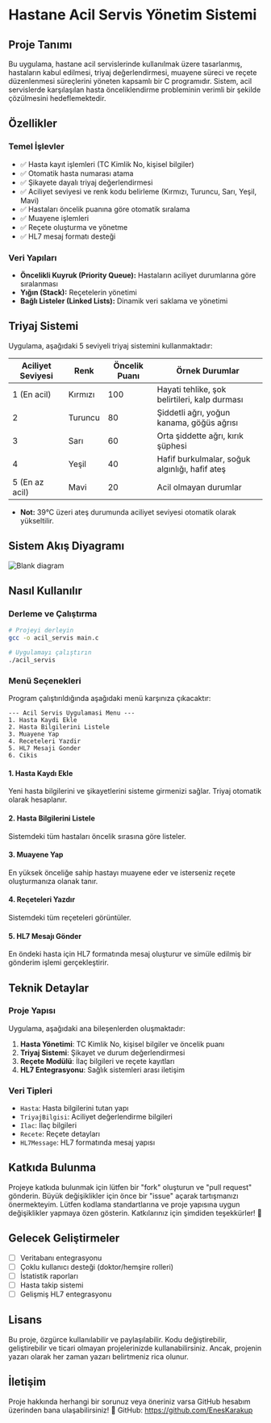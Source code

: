 # Hastane Acil Servis Yönetim Sistemi

## Proje Tanımı
Bu uygulama, hastane acil servislerinde kullanılmak üzere tasarlanmış, hastaların kabul edilmesi, triyaj değerlendirmesi, muayene süreci ve reçete düzenlenmesi süreçlerini yöneten kapsamlı bir C programıdır. Sistem, acil servislerde karşılaşılan hasta önceliklendirme probleminin verimli bir şekilde çözülmesini hedeflemektedir.

## Özellikler

### Temel İşlevler
- ✅ Hasta kayıt işlemleri (TC Kimlik No, kişisel bilgiler)
- ✅ Otomatik hasta numarası atama
- ✅ Şikayete dayalı triyaj değerlendirmesi
- ✅ Aciliyet seviyesi ve renk kodu belirleme (Kırmızı, Turuncu, Sarı, Yeşil, Mavi)
- ✅ Hastaları öncelik puanına göre otomatik sıralama
- ✅ Muayene işlemleri
- ✅ Reçete oluşturma ve yönetme
- ✅ HL7 mesaj formatı desteği

### Veri Yapıları
- **Öncelikli Kuyruk (Priority Queue):** Hastaların aciliyet durumlarına göre sıralanması
- **Yığın (Stack):** Reçetelerin yönetimi
- **Bağlı Listeler (Linked Lists):** Dinamik veri saklama ve yönetimi

## Triyaj Sistemi

Uygulama, aşağıdaki 5 seviyeli triyaj sistemini kullanmaktadır:

| Aciliyet Seviyesi | Renk   | Öncelik Puanı | Örnek Durumlar                                  |
|-------------------|--------|---------------|------------------------------------------------|
| 1 (En acil)       | Kırmızı| 100           | Hayati tehlike, şok belirtileri, kalp durması   |
| 2                 | Turuncu| 80            | Şiddetli ağrı, yoğun kanama, göğüs ağrısı       |
| 3                 | Sarı   | 60            | Orta şiddette ağrı, kırık şüphesi              |
| 4                 | Yeşil  | 40            | Hafif burkulmalar, soğuk algınlığı, hafif ateş  |
| 5 (En az acil)    | Mavi   | 20            | Acil olmayan durumlar                          |

* **Not:** 39°C üzeri ateş durumunda aciliyet seviyesi otomatik olarak yükseltilir.

## Sistem Akış Diyagramı

![Blank diagram](https://github.com/user-attachments/assets/a7b052f7-abfc-4e04-ab27-1bccfa34d9f6)

## Nasıl Kullanılır

### Derleme ve Çalıştırma
```bash
# Projeyi derleyin
gcc -o acil_servis main.c

# Uygulamayı çalıştırın
./acil_servis
```

### Menü Seçenekleri
Program çalıştırıldığında aşağıdaki menü karşınıza çıkacaktır:
```
--- Acil Servis Uygulamasi Menu ---
1. Hasta Kaydi Ekle
2. Hasta Bilgilerini Listele
3. Muayene Yap
4. Receteleri Yazdir
5. HL7 Mesaji Gonder
6. Cikis
```

#### 1. Hasta Kaydı Ekle
Yeni hasta bilgilerini ve şikayetlerini sisteme girmenizi sağlar. Triyaj otomatik olarak hesaplanır.

#### 2. Hasta Bilgilerini Listele
Sistemdeki tüm hastaları öncelik sırasına göre listeler.

#### 3. Muayene Yap
En yüksek önceliğe sahip hastayı muayene eder ve isterseniz reçete oluşturmanıza olanak tanır.

#### 4. Reçeteleri Yazdır
Sistemdeki tüm reçeteleri görüntüler.

#### 5. HL7 Mesajı Gönder
En öndeki hasta için HL7 formatında mesaj oluşturur ve simüle edilmiş bir gönderim işlemi gerçekleştirir.

## Teknik Detaylar

### Proje Yapısı
Uygulama, aşağıdaki ana bileşenlerden oluşmaktadır:

1. **Hasta Yönetimi**: TC Kimlik No, kişisel bilgiler ve öncelik puanı
2. **Triyaj Sistemi**: Şikayet ve durum değerlendirmesi
3. **Reçete Modülü**: İlaç bilgileri ve reçete kayıtları
4. **HL7 Entegrasyonu**: Sağlık sistemleri arası iletişim

### Veri Tipleri
- `Hasta`: Hasta bilgilerini tutan yapı
- `TriyajBilgisi`: Aciliyet değerlendirme bilgileri
- `Ilac`: İlaç bilgileri
- `Recete`: Reçete detayları
- `HL7Message`: HL7 formatında mesaj yapısı

## Katkıda Bulunma
Projeye katkıda bulunmak için lütfen bir "fork" oluşturun ve "pull request" gönderin. Büyük değişiklikler için önce bir "issue" açarak tartışmanızı önermekteyim. Lütfen kodlama standartlarına ve proje yapısına uygun değişiklikler yapmaya özen gösterin.
Katkılarınız için şimdiden teşekkürler! 🚀

## Gelecek Geliştirmeler
- [ ] Veritabanı entegrasyonu
- [ ] Çoklu kullanıcı desteği (doktor/hemşire rolleri)
- [ ] İstatistik raporları
- [ ] Hasta takip sistemi
- [ ] Gelişmiş HL7 entegrasyonu

## Lisans
Bu proje, özgürce kullanılabilir ve paylaşılabilir. Kodu değiştirebilir, geliştirebilir ve ticari olmayan projelerinizde kullanabilirsiniz.
Ancak, projenin yazarı olarak her zaman yazarı belirtmeniz rica olunur.

## İletişim
Proje hakkında herhangi bir sorunuz veya öneriniz varsa GitHub hesabım üzerinden bana ulaşabilirsiniz!
🔗 GitHub: https://github.com/EnesKarakup
